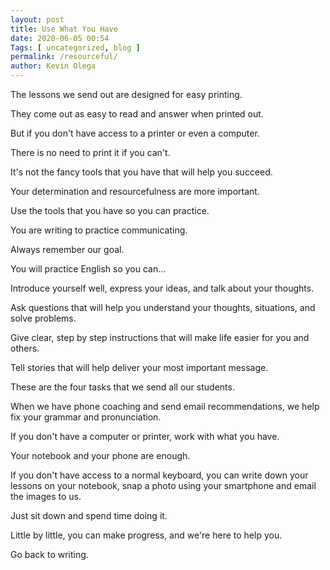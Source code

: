 ```yaml
--- 
layout: post 
title: Use What You Have
date: 2020-06-05 00:54
Tags: [ uncategorized, blog ]
permalink: /resourceful/ 
author: Kevin Olega 
--- 
```

The lessons we send out are designed for easy printing.

They come out as easy to read and answer when printed out.

But if you don't have access to a printer or even a computer.

There is no need to print it if you can't.

It's not the fancy tools that you have that will help you succeed.

Your determination and resourcefulness are more important.

Use the tools that you have so you can practice. 

You are writing to practice communicating.

Always remember our goal.

You will practice English so you can...

Introduce yourself well, express your ideas, and talk about your thoughts.

Ask questions that will help you understand your thoughts, situations, and solve problems.

Give clear, step by step instructions that will make life easier for you and others.

Tell stories that will help deliver your most important message.

These are the four tasks that we send all our students.

When we have phone coaching and send email recommendations, we help fix your grammar and pronunciation.

If you don't have a computer or printer, work with what you have.

Your notebook and your phone are enough.

If you don't have access to a normal keyboard, you can write down your lessons on your notebook, snap a photo using your smartphone and email the images to us.

Just sit down and spend time doing it.

Little by little, you can make progress, and we're here to help you.

Go back to writing.
